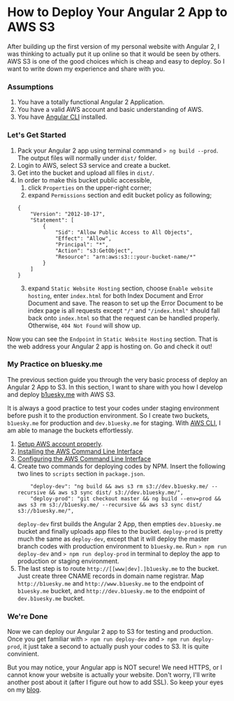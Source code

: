 # How to Deploy Your Angular 2 App to AWS S3

After building up the first version of my personal website with Angular 2, I was thinking to actually put it up online so that it would be seen by others. AWS S3 is one of the good choices which is cheap and easy to deploy. So I want to write down my experience and share with you.

### Assumptions
1. You have a totally functional Angular 2 Application.
2. You have a valid AWS account and basic understanding of AWS.
3. You have [Angular CLI][angular-cli] installed.

### Let's Get Started
1. Pack your Angular 2 app using terminal command `> ng build --prod`. The output files will normally under `dist/` folder.
2. Login to AWS, select S3 service and create a bucket.
3. Get into the bucket and upload all files in `dist/`.
4. In order to make this bucket public accessible, 
    1. click `Properties` on the upper-right corner;
    2. expand `Permissions` section and edit bucket policy as following;
    ```
    {
        "Version": "2012-10-17",
        "Statement": [
            {
                "Sid": "Allow Public Access to All Objects",
                "Effect": "Allow",
                "Principal": "*",
                "Action": "s3:GetObject",
                "Resource": "arn:aws:s3:::your-bucket-name/*"
            }
        ]
    }
    ```
    3. expand `Static Website Hosting` section, choose `Enable website hosting`, enter `index.html` for both Index Document and Error Document and save. The reason to set up the Error Document to be index page is all requests except `"/"` and `"/index.html"` should fall back onto `index.html` so that the request can be handled properly. Otherwise, `404 Not Found` will show up. 

Now you can see the `Endpoint` in `Static Website Hosting` section. That is the web address your Angular 2 app is hosting on. Go and check it out!

### My Practice on b1uesky.me
The previous section guide you through the very basic process of deploy an Angular 2 App to S3. In this section, I want to share with you how I develop and deploy [b1uesky.me][pw] with AWS S3. 

It is always a good practice to test your codes under staging environment before push it to the production environment. So I create two buckets, `b1uesky.me` for production and `dev.b1uesky.me` for staging. With [AWS CLI][aws-cli], I am able to manage the buckets effortlessly.

1. [Setup AWS account properly][setup-aws-account].
2. [Installing the AWS Command Line Interface][install-aws-cli]
3. [Configuring the AWS Command Line Interface][config-aws-cli]
4. Create two commands for deploying codes by NPM. Insert the following two lines to `scripts` section in `package.json`.
    ```
        "deploy-dev": "ng build && aws s3 rm s3://dev.b1uesky.me/ --recursive && aws s3 sync dist/ s3://dev.b1uesky.me/",
        "deploy-prod": "git checkout master && ng build --env=prod && aws s3 rm s3://b1uesky.me/ --recursive && aws s3 sync dist/ s3://b1uesky.me/",
    ```
    `deploy-dev` first builds the Angular 2 App, then empties `dev.b1uesky.me` bucket and finally uploads app files to the bucket. `deploy-prod` is pretty much the same as `deploy-dev`, except that it will deploy the master branch codes with production environment to `b1uesky.me`. Run `> npm run deploy-dev` and `> npm run deploy-prod` in terminal to deploy the app to production or staging environment.
5. The last step is to route `http://[[www|dev].]b1uesky.me` to the bucket. Just create three CNAME records in domain name registrar. Map `http://b1uesky.me` and `http://www.b1uesky.me` to the endpoint of `b1uesky.me` bucket, and `http://dev.b1uesky.me` to the endpoint of `dev.b1uesky.me` bucket.

### We're Done
Now we can deploy our Angular 2 app to S3 for testing and production. Once you get familiar with `> npm run deploy-dev` and `> npm run deploy-prod`, it just take a second to actually push your codes to S3. It is quite convinient.

But you may notice, your Angular app is NOT secure! We need HTTPS, or I cannot know your website is actually your website. Don't worry, I'll write another post about it (after I figure out how to add SSL). So keep your eyes on my [blog][bs-blog].

[angular-cli]: https://cli.angular.io/
[aws-cli]: https://aws.amazon.com/cli/
[bigrock]: https://www.bigrock.com/
[bs-blog]: http://www.b1uesky.me/bszone/blog/
[config-aws-cli]: http://docs.aws.amazon.com/cli/latest/userguide/cli-chap-getting-started.html
[install-aws-cli]: http://docs.aws.amazon.com/cli/latest/userguide/installing.html
[pw]: http://www.b1uesky.me
[setup-aws-account]: http://docs.aws.amazon.com/cli/latest/userguide/cli-chap-getting-set-up.html
